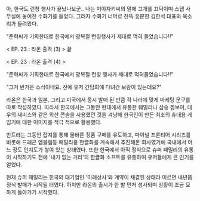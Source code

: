 아, 한국도 런칭 행사가 끝났나보군..
나는 미야자키씨의 말에 고개를 끄덕이며 스탭 사무실에 놓여진 수화기를 들었다.
그러자 수화기 너머로 잔뜩 흥분한 김한석 대표의 목소리가 들려왔다.

"준혁씨가 기획한대로 한국에서 광복절 런칭행사가 제대로 먹혀 들었습니다!!"

< EP. 23 : 라온 출격 (3) > 끝

< EP. 23 : 라온 출격 (4) >

"준혁씨가 기획한대로 한국에서 광복절 런칭 행사가 제대로 먹혀들었습니다!!" 

"그거 반가운 소식이네요. 전에 유저 간담회에 다녀간 보람이 있는데요?" 

라온은 한국과 일본, 그리고 미국에서 동시 발매 된 만큼 각 나라에 맞게 마케팅 문구를 따로 작성하였다.
따라서 한국에서는 그동안 현대에서 유통한 훼밀리나 삼송 겜보이, 대우의 재미스와 같은 외산 콘솔을 사용했던 것을 겨냥해 한국인이 만든 최초의 휴대용 게임기에 대한 이미지를 적극 적으로 활용했다.

만트라는 그동안 잡지를 통해 올바른 정품 구매를 유도하고, 파이널 프론티어 시리즈를 비롯해 드래곤 엠블렘등 패밀리용 한글화를 계속해서 추진해온 회사였기에 국내에서 어느 정도 인지도가 쌓여 있는 상태였다.
또한 한국에서 아직 정식으로 슈퍼 패밀리의 유통이 시작하기도 전에 '내가 없는 거리'의 한글화 소프트를 유통하여 유저들에게 큰 인기를 얻었다.

현재 슈퍼 패밀리는 한국의 대기업인 '미래상사'와 계약이 채결된 상태라 이르면 내년쯤 정식 발매가 시작될 터였다.
하지만 라온의 출시가 한 발 먼저 성사되며 상황이 조금 묘하게 돌아가기 시작했다.
